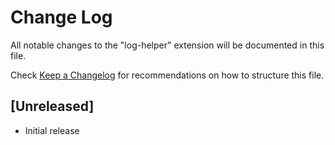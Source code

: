 # Change Log

All notable changes to the "log-helper" extension will be documented in this file.

Check [Keep a Changelog](http://keepachangelog.com/) for recommendations on how to structure this file.

## [Unreleased]

- Initial release